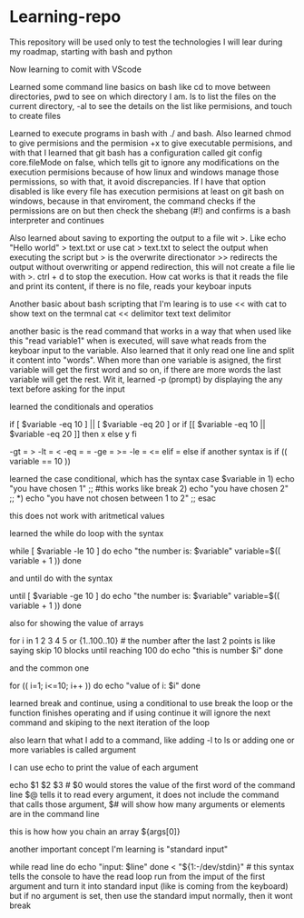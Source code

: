 # Learning-repo
This repository will be used only to test the technologies I will lear during my roadmap, starting with bash and python

Now learning to comit with VScode

Learned some command line basics on bash like cd to move between directories, pwd to see on which directory I am. ls to list the files on the current directory, -al to see the details on the list like permisions, and touch to create files


Learned to execute programs in bash with ./ and bash. Also learned chmod to give permisions and the permision +x to give executable permisions, and with that I learned that git bash has a configuration called git config core.fileMode on false, which tells git to ignore any modifications on the execution permisions because of how linux and windows manage those permissions, so with that, it avoid discrepancies. If I have that option disabled is like every file has execution permisions at least on git bash on windows, because in that enviroment, the command checks if the permissions are on but then check the shebang (#!) and confirms is a bash interpreter and continues 

Also learned about saving to exporting the output to a file wit >. Like echo "Hello world" > text.txt or use cat > text.txt to select the output when executing the script but > is the overwrite directionator >> redirects the output without overwriting or append redirection, this will not create a file lie with >. ctrl + d to stop the execution. How cat works is that it reads the file and print its content, if there is no file, reads your keyboar inputs

Another basic about bash scripting that I'm learing is to use << with cat to show text on the termnal 
cat << delimitor
text
text
delimitor 

another basic is the read command that works in a way that when used like this "read variable1" when is executed, will save what reads from the keyboar input to the variable. Also learned that it only read one line and split it content into "words". When more than one variable is asigned, the first variable will get the first word and so on, if there are more words the last variable will get the rest. Wit it, learned -p (prompt) by displaying the any text before asking for the input

learned the conditionals and operatios

if [ $variable -eq 10 ] || [ $variable -eq 20 ] or if [[ $variable -eq 10  || $variable -eq 20 ]]
then
    x
else
    y
fi

-gt = >
-lt = <
-eq = =
-ge = >=
-le = <=
elif = else if
another syntax is if (( variable == 10 ))

learned the case conditional, which has the syntax 
case $variable in
    1) echo "you have chosen 1"
    ;; #this works like break
    2) echo "you have chosen 2"
    ;;
    *) echo "you have not chosen between 1 to 2"
    ;;
esac

this does not work with aritmetical values 

learned the while do loop with the syntax

while [ $variable -le 10 ]
do
    echo "the number is: $variable"
    variable=$(( variable + 1 ))
done

and until do with the syntax

until [ $variable -ge 10 ]
do
    echo "the number is: $variable"
    variable=$(( variable + 1 ))
done

also for showing the value of arrays

for i in 1 2 3 4 5 or {1..100..10} # the number after the last 2 points is like saying skip 10 blocks until reaching 100
do
    echo "this is number $i"
done

and the common one

for (( i=1; i<=10; i++ ))
do
    echo "value of i: $i"
done

learned break and continue, using a conditional to use break the loop or the function finishes operating and if using continue it will ignore the next command and skiping to the next iteration of the loop

also learn that what I add to a command, like adding -l to ls or adding one or more variables is called argument

I can use echo to print the value of each argument 

echo $1 $2 $3 # $0 would stores the value of the first word of the command line $@ tells it to read every argument, it does not include the command that calls those argument, $# will show how many arguments or elements are in the command line 

this is how how you chain an array  ${args[0]}

another important concept I'm learning is "standard input"

while read line
do
    echo "input: $line"
done < "${1:-/dev/stdin}" # this syntax tells the console to have the read loop run from the imput of the first argument and turn it into standard input (like is coming from the keyboard) but if no argument is set, then use the standard imput normally, then it wont break